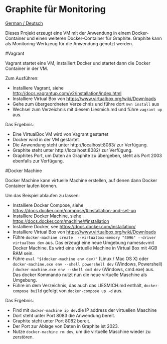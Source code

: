Graphite für Monitoring
===============

[German / Deutsch](LIESMICH.md) 

Dieses Projekt erzeugt eine VM mit der Anwendung in einem
Docker-Container und einen weiteren Docker-Container für
Graphite. Graphite kann als Monitoring-Werkzeug für die Anwendung
genutzt werden.

#Vagrant

Vagrant startet eine VM, installiert Docker und startet dann die
Docker Container in der VM.

Zum Ausführen:

- Installiere Vagrant, siehe
  http://docs.vagrantup.com/v2/installation/index.html
- Installiere Virtual Box von https://www.virtualbox.org/wiki/Downloads
- Gehe zum übergeordneten Verzeichnis und führe dort `mvn install` aus
- Wechsel zum Verzeichnis mit diesem Liesmich.md und führe `vagrant
   up` aus.

Das Ergebnis:

- Eine VirtualBox VM wird von Vagrant gestartet
- Docker wird in der VM gestartet
- Die Anwendung steht unter http://localhost:8083/ zur Verfügung.
- Graphite steht unter http://localhost:8082/ zur Verfügung.
- Graphites Port, um Daten an Graphite zu übergeben, steht als Port
  2003 ebenfalls zur Verfügung.

#Docker Machine

Docker Machine kann virtuelle Machine erstellen, auf denen dann Docker
Container laufen können.

Um das Beispiel ablaufen zu lassen:

- Installiere Docker Compose, siehe
https://docs.docker.com/compose/#installation-and-set-up
- Installiere Docker Machine, siehe
https://docs.docker.com/machine/#installation
- Installiere Docker, see https://docs.docker.com/installation/
- Installiere Virtual Box von https://www.virtualbox.org/wiki/Downloads
- Führe `docker-machine create  --virtualbox-memory "4096" --driver
  virtualbox dev` aus. Das erzeugt eine neue Umgebung names`dev`mit Docker
  Machine. Es wird eine virtuelle Machine in Virtual Box mit 4GB RAM sein.
 - Führe `eval "$(docker-machine env dev)"` (Linux / Mac OS X) oder
    `docker-machine.exe env --shell powershell dev` (Windows,
    Powershell) /  `docker-machine.exe env --shell cmd dev` (Windows,
    cmd.exe) aus. Das docker Kommando nutzt nun die neue virtuelle Maschine als Umgebung.
- Führe im dem Verzeichnis, das auch das LIESMICH.md enthält, `docker-compose
  build` gefolgt von `docker-compose up -d` aus.

Das Ergebnis:

- Find mit `docker-machine ip dev`die IP address der virtuellen
Maschine
- Dort steht unter Port 8083 die Anwendung bereit.
- Graphite steht unter Port 8082 bereit.
- Der Port zur Ablage von Daten in Graphite ist 2023.
- Nutze `docker-machine rm dev`, um die virtuelle Maschine wieder zu zerstören.

